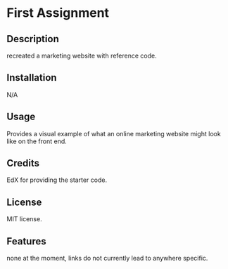 # First Assignment

## Description

recreated a marketing website with reference code.

## Installation

N/A

## Usage

Provides a visual example of what an online marketing website might look like on
the front end.

## Credits

EdX for providing the starter code.

## License

MIT license. 

## Features

none at the moment, links do not currently lead to anywhere specific.